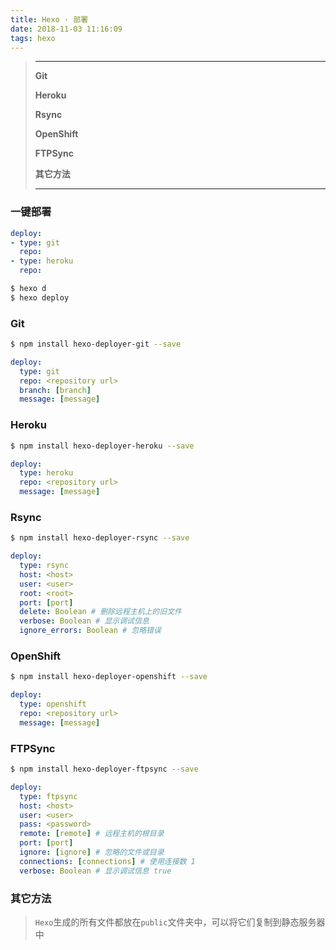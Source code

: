 ```yaml
---
title: Hexo · 部署
date: 2018-11-03 11:16:09
tags: hexo
---
```


> ---
> **Git**
>
> **Heroku**
>
> **Rsync**
>
> **OpenShift**
>
> **FTPSync**
>
> **其它方法**
>
> ---

<!-- more -->

### 一键部署
```yaml 修改_config.yml，可以同时部署多个
deploy:
- type: git
  repo:
- type: heroku
  repo:
```

```bash 一键部署
$ hexo d
$ hexo deploy
```

### Git
```bash 安装hexo-deployer-git
$ npm install hexo-deployer-git --save
```

```yaml _config.yml
deploy:
  type: git
  repo: <repository url>
  branch: [branch]
  message: [message]
```

### Heroku
```bash 安装hexo-deployer-heroku
$ npm install hexo-deployer-heroku --save
```

```yaml _config.yml
deploy:
  type: heroku
  repo: <repository url>
  message: [message]
```

### Rsync
```bash 安装hexo-deployer-rsync
$ npm install hexo-deployer-rsync --save
```

```yaml _config.yml
deploy:
  type: rsync
  host: <host>
  user: <user>
  root: <root>
  port: [port]
  delete: Boolean # 删除远程主机上的旧文件
  verbose: Boolean # 显示调试信息
  ignore_errors: Boolean # 忽略错误
```

### OpenShift
```bash 安装hexo-deployer-openshift
$ npm install hexo-deployer-openshift --save
```

```yaml _config.yml
deploy:
  type: openshift
  repo: <repository url>
  message: [message]
```

### FTPSync
```bash
$ npm install hexo-deployer-ftpsync --save
```

```yaml _config.yml
deploy:
  type: ftpsync
  host: <host>
  user: <user>
  pass: <password>
  remote: [remote] # 远程主机的根目录
  port: [port]
  ignore: [ignore] # 忽略的文件或目录
  connections: [connections] # 使用连接数 1
  verbose: Boolean # 显示调试信息 true
```

### 其它方法
> `Hexo`生成的所有文件都放在`public`文件夹中，可以将它们复制到静态服务器中